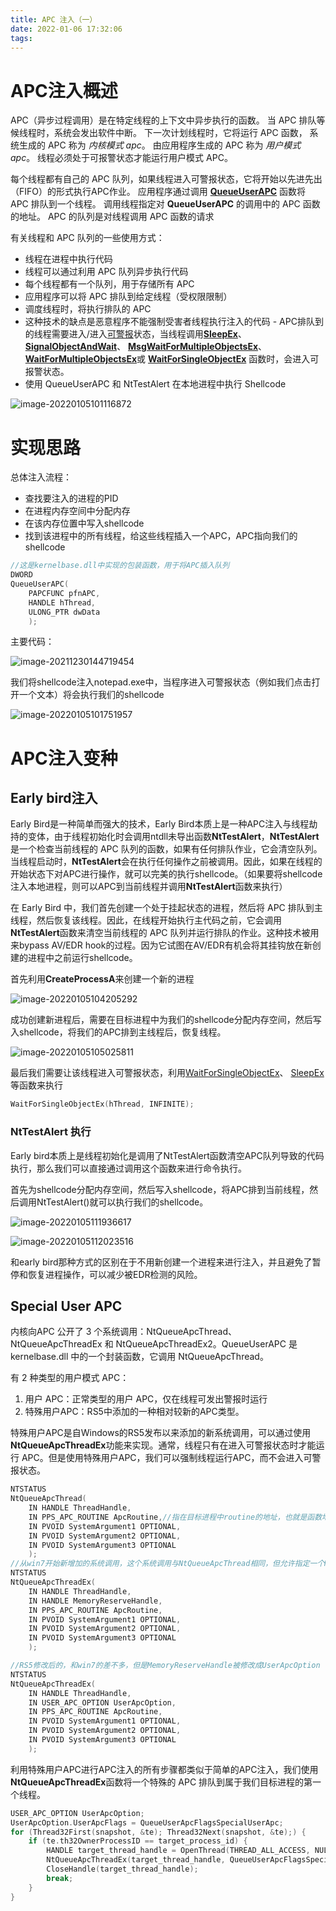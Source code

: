 ```yaml
---
title: APC 注入（一）
date: 2022-01-06 17:32:06
tags:
---
```


# APC注入概述

 APC（异步过程调用）是在特定线程的上下文中异步执行的函数。 当 APC 排队等候线程时，系统会发出软件中断。 下一次计划线程时，它将运行 APC 函数， 系统生成的 APC 称为 *内核模式 apc*。 由应用程序生成的 APC 称为 *用户模式 apc*。 线程必须处于可报警状态才能运行用户模式 APC。

每个线程都有自己的 APC 队列，如果线程进入可警报状态，它将开始以先进先出（FIFO）的形式执行APC作业。 应用程序通过调用 [**QueueUserAPC**](https://docs.microsoft.com/zh-cn/windows/win32/api/processthreadsapi/nf-processthreadsapi-queueuserapc) 函数将 APC 排队到一个线程。 调用线程指定对 **QueueUserAPC** 的调用中的 APC 函数的地址。 APC 的队列是对线程调用 APC 函数的请求

有关线程和 APC 队列的一些使用方式：

- 线程在进程中执行代码
- 线程可以通过利用 APC 队列异步执行代码
- 每个线程都有一个队列，用于存储所有 APC
- 应用程序可以将 APC 排队到给定线程（受权限限制）
- 调度线程时，将执行排队的 APC
- 这种技术的缺点是恶意程序不能强制受害者线程执行注入的代码 - APC排队到的线程需要进入/进入[可警报]()状态，当线程调用[**SleepEx**](https://docs.microsoft.com/zh-cn/windows/win32/api/synchapi/nf-synchapi-sleepex)、 [**SignalObjectAndWait**](https://docs.microsoft.com/zh-cn/windows/win32/api/synchapi/nf-synchapi-signalobjectandwait)、 [**MsgWaitForMultipleObjectsEx**](https://docs.microsoft.com/zh-cn/windows/desktop/api/Winuser/nf-winuser-msgwaitformultipleobjectsex)、 [**WaitForMultipleObjectsEx**](https://docs.microsoft.com/zh-cn/windows/win32/api/winuser/nf-winuser-msgwaitformultipleobjectsex)或 [**WaitForSingleObjectEx**](https://docs.microsoft.com/zh-cn/windows/win32/api/synchapi/nf-synchapi-waitforsingleobjectex) 函数时，会进入可报警状态。
- 使用 QueueUserAPC 和 NtTestAlert 在本地进程中执行 Shellcode



![image-20220105101116872](../_img/image-20220105101116872.png)

# 实现思路

总体注入流程：

- 查找要注入的进程的PID
- 在进程内存空间中分配内存
- 在该内存位置中写入shellcode
- 找到该进程中的所有线程，给这些线程插入一个APC，APC指向我们的shellcode

```c++
//这是kernelbase.dll中实现的包装函数，用于将APC插入队列
DWORD 
QueueUserAPC(
    PAPCFUNC pfnAPC,
    HANDLE hThread,
    ULONG_PTR dwData
    );

```



主要代码：

![image-20211230144719454](../_img/image-20211230144719454.png)

我们将shellcode注入notepad.exe中，当程序进入可警报状态（例如我们点击打开一个文本）将会执行我们的shellcode

![image-20220105101751957](../_img/image-20220105101751957.png)

# APC注入变种

## Early bird注入

Early Bird是一种简单而强大的技术，Early Bird本质上是一种APC注入与线程劫持的变体，由于线程初始化时会调用ntdll未导出函数**NtTestAlert**，**NtTestAlert**是一个检查当前线程的 APC 队列的函数，如果有任何排队作业，它会清空队列。当线程启动时，**NtTestAlert**会在执行任何操作之前被调用。因此，如果在线程的开始状态下对APC进行操作，就可以完美的执行shellcode。（如果要将shellcode注入本地进程，则可以APC到当前线程并调用**NtTestAlert**函数来执行）

在 Early Bird 中，我们首先创建一个处于挂起状态的进程，然后将 APC 排队到主线程，然后恢复该线程。因此，在线程开始执行主代码之前，它会调用**NtTestAlert**函数来清空当前线程的 APC 队列并运行排队的作业。这种技术被用来bypass AV/EDR hook的过程。因为它试图在AV/EDR有机会将其挂钩放在新创建的进程中之前运行shellcode。



首先利用**CreateProcessA**来创建一个新的进程

![image-20220105104205292](../_img/image-20220105104205292.png)

成功创建新进程后，需要在目标进程中为我们的shellcode分配内存空间，然后写入shellcode，将我们的APC排到主线程后，恢复线程。

![image-20220105105025811](../_img/image-20220105105025811.png)

最后我们需要让该线程进入可警报状态，利用[WaitForSingleObjectEx](https://docs.microsoft.com/en-us/windows/win32/api/synchapi/nf-synchapi-waitforsingleobjectex)、 [SleepEx](https://docs.microsoft.com/en-us/windows/win32/api/synchapi/nf-synchapi-sleepex)等函数来执行

```c++
WaitForSingleObjectEx(hThread, INFINITE);
```



### NtTestAlert 执行

Early bird本质上是线程初始化是调用了NtTestAlert函数清空APC队列导致的代码执行，那么我们可以直接通过调用这个函数来进行命令执行。

首先为shellcode分配内存空间，然后写入shellcode，将APC排到当前线程，然后调用NtTestAlert()就可以执行我们的shellcode。

![image-20220105111936617](../_img/image-20220105111936617.png)

![image-20220105112023516](../_img/image-20220105112023516.png)

和early bird那种方式的区别在于不用新创建一个进程来进行注入，并且避免了暂停和恢复进程操作，可以减少被EDR检测的风险。



## Special User APC

内核向APC 公开了 3 个系统调用：NtQueueApcThread、NtQueueApcThreadEx 和 NtQueueApcThreadEx2。QueueUserAPC 是 kernelbase.dll 中的一个封装函数，它调用 NtQueueApcThread。

有 2 种类型的用户模式 APC：

1. 用户 APC：正常类型的用户 APC，仅在线程可发出警报时运行
2. 特殊用户APC：RS5中添加的一种相对较新的APC类型。

特殊用户APC是自Windows的RS5发布以来添加的新系统调用，可以通过使用**NtQueueApcThreadEx**功能来实现。通常，线程只有在进入可警报状态时才能运行 APC。但是使用特殊用户APC，我们可以强制线程运行APC，而不会进入可警报状态。

```c++
NTSTATUS
NtQueueApcThread(  
    IN HANDLE ThreadHandle,
    IN PPS_APC_ROUTINE ApcRoutine,//指在目标进程中routine的地址，也就是函数地址。
    IN PVOID SystemArgument1 OPTIONAL,
    IN PVOID SystemArgument2 OPTIONAL,
    IN PVOID SystemArgument3 OPTIONAL
    );
//从win7开始新增加的系统调用，这个系统调用与NtQueueApcThread相同，但允许指定一个MemoryReserveHandle
NTSTATUS
NtQueueApcThreadEx(  
    IN HANDLE ThreadHandle,
    IN HANDLE MemoryReserveHandle,
    IN PPS_APC_ROUTINE ApcRoutine,
    IN PVOID SystemArgument1 OPTIONAL,
    IN PVOID SystemArgument2 OPTIONAL,
    IN PVOID SystemArgument3 OPTIONAL
    );

//RS5修改后的，和win7的差不多，但是MemoryReserveHandle被修改成UserApcOption
NTSTATUS
NtQueueApcThreadEx(
	IN HANDLE ThreadHandle,
	IN USER_APC_OPTION UserApcOption,
	IN PPS_APC_ROUTINE ApcRoutine,
	IN PVOID SystemArgument1 OPTIONAL,
	IN PVOID SystemArgument2 OPTIONAL,
	IN PVOID SystemArgument3 OPTIONAL
	);
```

利用特殊用户APC进行APC注入的所有步骤都类似于简单的APC注入，我们使用**NtQueueApcThreadEx**函数将一个特殊的 APC 排队到属于我们目标进程的第一个线程。

```c++
USER_APC_OPTION UserApcOption;
UserApcOption.UserApcFlags = QueueUserApcFlagsSpecialUserApc;
for (Thread32First(snapshot, &te); Thread32Next(snapshot, &te);) {
	if (te.th32OwnerProcessID == target_process_id) {
		HANDLE target_thread_handle = OpenThread(THREAD_ALL_ACCESS, NULL, te.th32ThreadID);
		NtQueueApcThreadEx(target_thread_handle, QueueUserApcFlagsSpecialUserApc, (PKNORMAL_ROUTINE)target_process_buffer, NULL, NULL, NULL);
		CloseHandle(target_thread_handle);
		break;
	}
}
```

